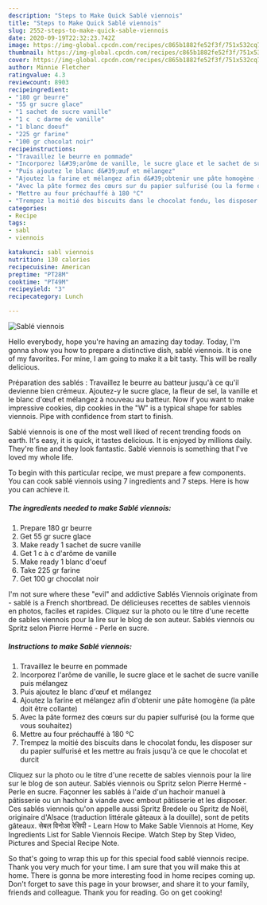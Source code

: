 ```yaml
---
description: "Steps to Make Quick Sablé viennois"
title: "Steps to Make Quick Sablé viennois"
slug: 2552-steps-to-make-quick-sable-viennois
date: 2020-09-19T22:32:23.742Z
image: https://img-global.cpcdn.com/recipes/c865b1882fe52f3f/751x532cq70/sable-viennois-photo-principale-de-la-recette.jpg
thumbnail: https://img-global.cpcdn.com/recipes/c865b1882fe52f3f/751x532cq70/sable-viennois-photo-principale-de-la-recette.jpg
cover: https://img-global.cpcdn.com/recipes/c865b1882fe52f3f/751x532cq70/sable-viennois-photo-principale-de-la-recette.jpg
author: Minnie Fletcher
ratingvalue: 4.3
reviewcount: 8903
recipeingredient:
- "180 gr beurre"
- "55 gr sucre glace"
- "1 sachet de sucre vanille"
- "1 c  c darme de vanille"
- "1 blanc doeuf"
- "225 gr farine"
- "100 gr chocolat noir"
recipeinstructions:
- "Travaillez le beurre en pommade"
- "Incorporez l&#39;arôme de vanille, le sucre glace et le sachet de sucre vanille puis mélangez"
- "Puis ajoutez le blanc d&#39;œuf et mélangez"
- "Ajoutez la farine et mélangez afin d&#39;obtenir une pâte homogène (la pâte doit être collante)"
- "Avec la pâte formez des cœurs sur du papier sulfurisé (ou la forme que vous souhaitez)"
- "Mettre au four préchauffé à 180 °C"
- "Trempez la moitié des biscuits dans le chocolat fondu, les disposer sur du papier sulfurisé et les mettre au frais jusqu&#39;à ce que le chocolat et durcit"
categories:
- Recipe
tags:
- sabl
- viennois

katakunci: sabl viennois 
nutrition: 130 calories
recipecuisine: American
preptime: "PT28M"
cooktime: "PT49M"
recipeyield: "3"
recipecategory: Lunch

---
```



![Sablé viennois](https://img-global.cpcdn.com/recipes/c865b1882fe52f3f/751x532cq70/sable-viennois-photo-principale-de-la-recette.jpg)

Hello everybody, hope you're having an amazing day today. Today, I'm gonna show you how to prepare a distinctive dish, sablé viennois. It is one of my favorites. For mine, I am going to make it a bit tasty. This will be really delicious.

Préparation des sablés : Travaillez le beurre au batteur jusqu&#39;à ce qu&#39;il devienne bien crémeux. Ajoutez-y le sucre glace, la fleur de sel, la vanille et le blanc d&#39;œuf et mélangez à nouveau au batteur. Now if you want to make impressive cookies, dip cookies in the &#34;W&#34; is a typical shape for sables viennois. Pipe with confidence from start to finish.

Sablé viennois is one of the most well liked of recent trending foods on earth. It's easy, it is quick, it tastes delicious. It is enjoyed by millions daily. They're fine and they look fantastic. Sablé viennois is something that I've loved my whole life.


To begin with this particular recipe, we must prepare a few components. You can cook sablé viennois using 7 ingredients and 7 steps. Here is how you can achieve it.

<!--inarticleads1-->

##### The ingredients needed to make Sablé viennois:

1. Prepare 180 gr beurre
1. Get 55 gr sucre glace
1. Make ready 1 sachet de sucre vanille
1. Get 1 c à c d&#39;arôme de vanille
1. Make ready 1 blanc d&#39;oeuf
1. Take 225 gr farine
1. Get 100 gr chocolat noir


I&#39;m not sure where these &#34;evil&#34; and addictive Sablés Viennois originate from - sablé is a French shortbread. De délicieuses recettes de sables viennois en photos, faciles et rapides. Cliquez sur la photo ou le titre d&#39;une recette de sables viennois pour la lire sur le blog de son auteur. Sablés viennois ou Spritz selon Pierre Hermé - Perle en sucre. 

<!--inarticleads2-->

##### Instructions to make Sablé viennois:

1. Travaillez le beurre en pommade
1. Incorporez l&#39;arôme de vanille, le sucre glace et le sachet de sucre vanille puis mélangez
1. Puis ajoutez le blanc d&#39;œuf et mélangez
1. Ajoutez la farine et mélangez afin d&#39;obtenir une pâte homogène (la pâte doit être collante)
1. Avec la pâte formez des cœurs sur du papier sulfurisé (ou la forme que vous souhaitez)
1. Mettre au four préchauffé à 180 °C
1. Trempez la moitié des biscuits dans le chocolat fondu, les disposer sur du papier sulfurisé et les mettre au frais jusqu&#39;à ce que le chocolat et durcit


Cliquez sur la photo ou le titre d&#39;une recette de sables viennois pour la lire sur le blog de son auteur. Sablés viennois ou Spritz selon Pierre Hermé - Perle en sucre. Façonner les sablés à l&#39;aide d&#39;un hachoir manuel à pâtisserie ou un hachoir à viande avec embout pâtisserie et les disposer. Ces sablés viennois qu&#39;on appelle aussi Spritz Bredele ou Spritz de Noël, originaire d&#39;Alsace (traduction littérale gâteaux à la douille), sont de petits gâteaux. सेबल विनोआ रेसिपी - Learn How to Make Sable Viennois at Home, Key Ingredients List for Sable Viennois Recipe. Watch Step by Step Video, Pictures and Special Recipe Note. 

So that's going to wrap this up for this special food sablé viennois recipe. Thank you very much for your time. I am sure that you will make this at home. There is gonna be more interesting food in home recipes coming up. Don't forget to save this page in your browser, and share it to your family, friends and colleague. Thank you for reading. Go on get cooking!
